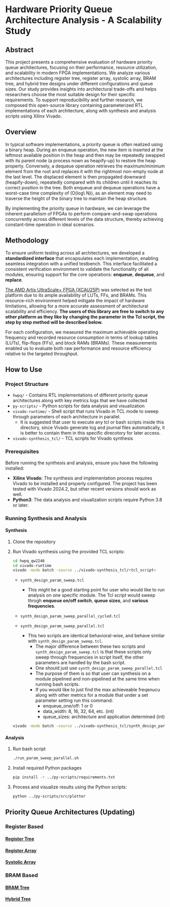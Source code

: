 # Hardware Priority Queue Architecture Analysis - A Scalability Study

## Abstract

This project presents a comprehensive evaluation of hardware priority queue architectures, focusing on their performance, resource utilization, and scalability in modern FPGA implementations. We analyze various architectures including register tree, register array, systolic array, BRAM tree, and hybrid tree designs under different configurations and queue sizes. Our study provides insights into architectural trade-offs and helps researchers choose the most suitable design for their specific requirements. To support reproducibility and further research, we composed this open-source library containing parameterized RTL implementations of each architecture, along with synthesis and analysis scripts using Xilinx Vivado.

## Overview

In typical software implementations, a priority queue is often realized using a binary heap. During an enqueue operation, the new item is inserted at the leftmost available position in the heap and then may be repeatedly swapped with its parent node (a process nown as heapify-up) to restore the heap property. Conversely, a dequeue operation retrieves the maximum/minimum element from the root and replaces it with the rightmost non-empty node at the last level. The displaced element is then propagated downward (heapify-down), repeatedly compared with its children until it reaches its correct position in the tree. Both enqueue and dequeue operations have a worst-case time complexity of \(O(log\ N)\), as an element may need to traverse the height of the binary tree to maintain the heap structure.

By implementing the priority queue in hardware, we can leverage the inherent parallelism of FPGAs to perform compare-and-swap operations concurrently across different levels of the data structure, thereby achieving constant-time operation in ideal scenarios.

## Methodology

To ensure uniform testing across all architectures, we developed a **standardized interface** that encapsulates each implementation, enabling seamless integration with a unified testbench. This interface facilitated a consistent verification environment to validate the functionality of all modules, ensuring support for the core operations: **enqueue**, **dequeue**, and **replace**.

<!-- Following functional verification using a suite of RTL testbenches, each priority queue architecture was synthesized and implemented using AMD Vivado. A parameter sweep was conducted to evaluate how different design factors influence performance and resource utilization. The parameters explored included queue size, support for the enqueue operation, and the use of pipelining. -->

[The AMD Artix UltraScale+ FPGA (XCAU25P)](https://www.amd.com/en/products/adaptive-socs-and-fpgas/fpga/artix-ultrascale-plus.html) was selected as the test platform due to its ample availability of LUTs, FFs, and BRAMs. This resource-rich environment helped mitigate the impact of hardware limitations, allowing for a more accurate assessment of architectural scalability and efficiency. **The users of this library are free to switch to any other platform as they like by changing the parameter in the Tcl script, the step by step method will be described below.**

<!-- As a result, observed performance bottlenecks and scalability constraints were attributed primarily to architectural design choices rather than hardware shortages.  -->

For each configuration, we measured the maximum achievable operating frequency and recorded resource consumption in terms of lookup tables (LUTs), flip-flops (FFs), and block RAMs (BRAMs). These measurements enabled us to evaluate both raw performance and resource efficiency relative to the targeted throughput.

## How to Use

### Project Structure

- `hwpq/` - Contains RTL implementations of different priority queue architectures along with key metrics logs that we have collected
- `py-scripts/` - Python scripts for data analysis and visualization
- `vivado-runtime/` - Shell script that runs Vivado in TCL mode to sweep through parameters of each architecture in parallel.
  - It is suggested that user to execute any tcl or bash scripts inside this directory, since Vivado generate log and journal files automatically, it is better to contain them in this specific direcotory for later access.
- `vivado-synthesis_tcl/` - TCL scripts for Vivado synthesis

### Prerequisites

Before running the synthesis and analysis, ensure you have the following installed:

- **Xilinx Vivado**: The synthesis and implementation process requires Vivado to be installed and properly configured. The project has been tested with Vivado 2024.2, but other recent versions should work as well.
- **Python3**: The data analysis and visualization scripts require Python 3.8 or later.

### Running Synthesis and Analysis

#### Synthesis

1.  Clone the repository
2.  Run Vivado synthesis using the provided TCL scripts:

    ```bash
    cd hwpq_qw2246
    cd vivado-runtime
    vivado -mode batch -source ../vivado-synthesis_tcl/<tcl_script>
    ```

    - `synth_design_param_sweep.tcl`

      - This might be a good starting point for user who would like to run analysis on one specific module. The Tcl script would sweep throgh **enqueue on/off switch**, **queue sizes**, and **various frequencies**.

    - `synth_design_param_sweep_parallel_cycled.tcl`
    - `synth_design_param_sweep_parallel.tcl`

      - This two scripts are identical behavioral-wise, and behave similar with `synth_design_param_sweep.tcl`.
        - The major difference between these two scripts and `synth_design_param_sweep.tcl` is that these scripts only sweep through frequencies in script itself, the other parameters are handled by the bash script.
        - One should just use `synth_design_param_sweep_parallel.tcl`
        - The purpose of them is so that user can synthesis on a module pipelined and non-pipelined at the same time when running bash scripts.
        - If you would like to just find the max achieveable freqenucu along with other metrics for a module that under a set parameter setting run this command:
          - enqueue_one/off: 1 or 0
          - data_width: 8, 16, 32, 64, etc. (int)
          - queue_sizes: architecture and application determined (int)

    ```bash
    vivado -mode batch -source ../vivado-synthesis_tcl/synth_design_param_sweep_parallel.tcl -tclargs <enqueue_on/off> <data_width> <queue_sizes>
    ```

#### Analysis

1.  Run bash script

    ```bash
    ./run_param_sweep_parallel.sh
    ```

2.  Install required Python packages

    ```bash
    pip install -r ../py-scripts/requirements.txt
    ```

3.  Process and visualize results using the Python scripts:

    ```bash
    python ../py-scripts/src/plotter
    ```

## Priority Queue Architectures (Updating)

### Register Based

#### [Register Tree](hwpq/register_tree/README.md)

#### [Register Array](hwpq/register_array/README.md)

#### [Systolic Array](hwpq/systolic_array/README.md)

### BRAM Based

#### [BRAM Tree](hwpq/bram_tree/README.md)

#### [Hybrid Tree](hwpq/hybrid_tree/README.md)
